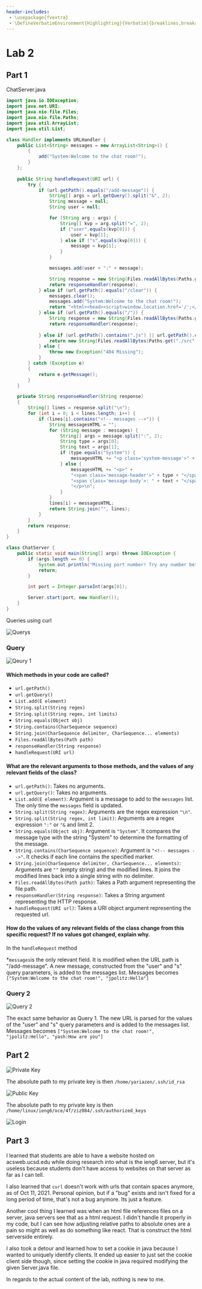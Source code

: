 ```yaml
---
header-includes:
 - \usepackage{fvextra}
 - \DefineVerbatimEnvironment{Highlighting}{Verbatim}{breaklines,breakanywhere,commandchars=\\\{\}}
---
```

# Lab 2
## Part 1
ChatServer.java
```java
import java.io.IOException;
import java.net.URI;
import java.nio.file.Files;
import java.nio.file.Paths;
import java.util.ArrayList;
import java.util.List;

class Handler implements URLHandler {
    public List<String> messages = new ArrayList<String>() {
        {
            add("System:Welcome to the chat room!");
        }
    };
    
    public String handleRequest(URI url) {
        try {
            if (url.getPath().equals("/add-message")) {
                String[] args = url.getQuery().split("&", 2);
                String message = null;
                String user = null;

                for (String arg : args) {
                    String[] kvp = arg.split("=", 2);
                    if ("user".equals(kvp[0])) {
                        user = kvp[1];
                    } else if ("s".equals(kvp[0])) {
                        message = kvp[1];
                    }
                }

                messages.add(user + ":" + message);

                String response = new String(Files.readAllBytes(Paths.get("./src/index.html")));
                return responseHandler(response);
            } else if (url.getPath().equals("/clear")) {
                messages.clear();
                messages.add("System:Welcome to the chat room!");
                return "<html><head><script>window.location.href='/';</script></head></html>";
            } else if (url.getPath().equals("/")) {
                String response = new String(Files.readAllBytes(Paths.get("./src/index.html")));
                return responseHandler(response);
              
            } else if (url.getPath().contains(".js") || url.getPath().contains(".css")) {
                return new String(Files.readAllBytes(Paths.get("./src" + url.getPath())));  
            } else {
                throw new Exception("404 Missing");
            }   
        } catch (Exception e)
        {
            return e.getMessage();
        }
    }

    private String responseHandler(String response)
    {
        String[] lines = response.split("\n");
        for (int i = 0; i < lines.length; i++) {
            if (lines[i].contains("<!-- messages -->")) {
                String messagesHTML = "";
                for (String message : messages) {
                    String[] args = message.split(":", 2);
                    String type = args[0];
                    String text = args[1];
                    if (type.equals("System")) {
                        messagesHTML += "<p class='system-message'>" + text + "</p>\n";
                    } else {
                        messagesHTML += "<p>" + 
                        "<span class='message-header'>" + type + "</span>" +
                        "<span class='message-body'>: " + text + "</span>" + 
                        "</p>\n";
                    }
                }
                lines[i] = messagesHTML;
                return String.join("", lines);
            }
        }
        return response;
    }
}

class ChatServer {
    public static void main(String[] args) throws IOException {
        if (args.length == 0) {
            System.out.println("Missing port number! Try any number between 1024 to 49151");
            return;
        }

        int port = Integer.parseInt(args[0]);

        Server.start(port, new Handler());
    }
}
```

Queries using curl

![Querys](./images/Screenshot%202024-01-29%209.44.36%20AM.png)

### Query 

![Qeury 1](./images/Screenshot%202024-01-29%203.30.16%20PM.png)

#### Which methods in your code are called?
* `url.getPath()`
* `url.getQuery()`
* `List.add(E element)`
* `String.split(String regex)`
* `String.split(String regex, int limits)`
* `String.equals(Object obj)`
* `String.contains(CharSequence sequence)`
* `String.join(CharSequence delimiter, CharSequence... elements)`
* `Files.readAllBytes(Path path)`
* `responseHandler(String response)`
* `handleRequest(URI url)`

#### What are the relevant arguments to those methods, and the values of any relevant fields of the class?
* `url.getPath()`: Takes no arguments.
* `url.getQuery()`: Takes no arguments.
* `List.add(E element)`: Argument is a message to add to the `messages` list. The only time the `messages` field is updated.
* `String.split(String regex)`: Arguments are the regex expression `"\n"`.
* `String.split(String regex, int limit)`: Arguments are a regex expression `":"` or `"&` and limit 2.
* `String.equals(Object obj)`: Argument is `"System"`. It compares the message type with the string "System" to determine the formatting of the message.
* `String.contains(CharSequence sequence)`: Argument is `"<!-- messages -->"`. It checks if each line contains the specified marker.
* `String.join(CharSequence delimiter, CharSequence... elements)`: Arguments are `""` (empty string) and the modified lines. It joins the modified lines back into a single string with no delimiter.
* `Files.readAllBytes(Path path)`: Takes a Path argument representing the file path.
* `responseHandler(String response)`: Takes a String argument representing the HTTP response.
* `handleRequest(URI url)`: Takes a URI object argument representing the requested url.

#### How do the values of any relevant fields of the class change from this specific request? If no values got changed, explain why.
In the `handleRequest` method

*`messages`is the only relevant field. It is modified when the URL path is "/add-message". A new message, constructed from the "user" and "s" query parameters, is added to the messages list. Messages becomes `["System:Welcome to the chat room!", "jpolitz:Hello"]`

### Query 2

![Query 2](./images/Screenshot%202024-01-29%203.30.34%20PM.png)

The exact same behavior as Query 1. The new URL is parsed for the values of the "user" and "s" query parameters and is added to the messages list. Messages becomes `["System:Welcome to the chat room!", "jpolitz:Hello", "yash:How are you"]`

## Part 2
![Private Key](./images/Screenshot%202024-01-30%204.57.10%20PM.png)

The absolute path to my private key is then `/home/yariazen/.ssh/id_rsa`

![Public Key](./images/Screenshot%202024-01-30%205.01.56%20PM.png)

The absolute path to my private key is then `/home/linux/ieng6/oce/4f/ziz084/.ssh/authorized_keys`

![Login](./images/Screenshot%202024-01-30%205.00.47%20PM.png)

## Part 3
I learned that students are able to have a website hosted on acsweb.ucsd.edu while doing research into what is the ieng6 server, but it's useless because students don't have access to websites on that server as far as I can tell.

I also learned that `curl` doesn't work with urls that contain spaces anymore, as of Oct 11, 2021. Personal opinion, but if a "bug" exists and isn't fixed for a long period of time, that's not a bug anymore. Its just a feature.

Another cool thing I learned was when an html file references files on a server, java servers see that as a html request. I didn't handle it properly in my code, but I can see how adjusting relative paths to absolute ones are a pain so might as well as do something like react. That is construct the html serverside entirely.

I also took a detour and learned how to set a cookie in java because I wanted to uniquely identify clients. It ended up easier to just set the cookie client side though, since setting the cookie in java required modifying the given Server.java file.

In regards to the actual content of the lab, nothing is new to me.